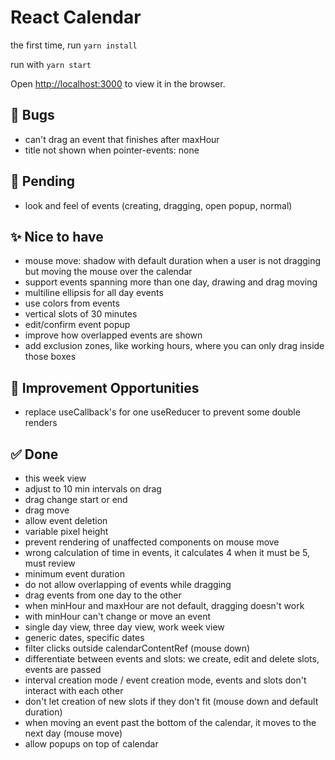 # React Calendar

the first time, run `yarn install`

run with `yarn start`

Open [http://localhost:3000](http://localhost:3000) to view it in the browser.

## 🐞 Bugs

- can't drag an event that finishes after maxHour
- title not shown when pointer-events: none

## 🚨 Pending

- look and feel of events (creating, dragging, open popup, normal)

## ✨ Nice to have

- mouse move: shadow with default duration when a user is not dragging but moving the mouse over the calendar
- support events spanning more than one day, drawing and drag moving
- multiline ellipsis for all day events
- use colors from events
- vertical slots of 30 minutes
- edit/confirm event popup
- improve how overlapped events are shown
- add exclusion zones, like working hours, where you can only drag inside those boxes

## 🚀 Improvement Opportunities

- replace useCallback's for one useReducer to prevent some double renders

## ✅ Done

- this week view
- adjust to 10 min intervals on drag
- drag change start or end
- drag move
- allow event deletion
- variable pixel height
- prevent rendering of unaffected components on mouse move
- wrong calculation of time in events, it calculates 4 when it must be 5, must review
- minimum event duration
- do not allow overlapping of events while dragging
- drag events from one day to the other
- when minHour and maxHour are not default, dragging doesn't work
- with minHour can't change or move an event
- single day view, three day view, work week view
- generic dates, specific dates
- filter clicks outside calendarContentRef (mouse down)
- differentiate between events and slots: we create, edit and delete slots, events are passed
- interval creation mode / event creation mode, events and slots don't interact with each other
- don't let creation of new slots if they don't fit (mouse down and default duration)
- when moving an event past the bottom of the calendar, it moves to the next day (mouse move)
- allow popups on top of calendar
